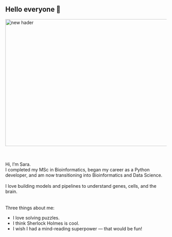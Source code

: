 ## Hello everyone 👋
<img width="1584" height="396" alt="new hader" src="https://github.com/user-attachments/assets/5394544a-8097-49a1-a9d5-ef8c9bc2ff80" />

<br><br>
Hi, I’m Sara.
<br>
I completed my MSc in Bioinformatics, began my career as a Python developer, and am now transitioning into Bioinformatics and Data Science.
<br><br>
I love building models and pipelines to understand genes, cells, and the brain.<br>
<br>
<br>
Three things about me:
* I love solving puzzles.
* I think Sherlock Holmes is cool.
* I wish I had a mind-reading superpower — that would be fun!

